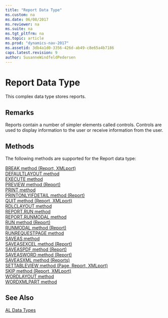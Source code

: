```yaml
---
title: "Report Data Type"
ms.custom: na
ms.date: 06/08/2017
ms.reviewer: na
ms.suite: na
ms.tgt_pltfrm: na
ms.topic: article
ms.prod: "dynamics-nav-2017"
ms.assetid: 3db4a1d0-3356-426d-ab49-c8e65a4b7186
caps.latest.revision: 9
author: SusanneWindfeldPedersen
---
```

# Report Data Type
This complex data type stores reports.  
  
## Remarks  
 Reports contain a number of simpler elements called controls. Controls are used to display information to the user or receive information from the user.  

## Methods
The following methods are supported for the Report data type:

[BREAK method (Report, XMLport)](../methods/devenv-break-method-report-xmlport.md)   
[DEFAULTLAYOUT method](../methods/devenv-defaultlayout-method.md)   
[EXECUTE method](../methods/devenv-execute-method.md)   
[PREVIEW method (Report)](../methods/devenv-preview-method-report.md)   
[PRINT method](../methods/devenv-print-method.md)   
[PRINTONLYIFDETAIL method (Report)](../methods/devenv-printonlyifdetail-method-report.md)   
[QUIT method (Report, XMLport)](../methods/devenv-quit-method-report-xmlport.md)   
[RDLCLAYOUT method](../methods/devenv-rdlclayout-method.md)   
[REPORT.RUN method](../methods/devenv-report-run-method.md)   
[REPORT.RUNMODAL method](../methods/devenv-report-runmodal-method.md)   
[RUN method (Report)](../methods/devenv-run-method-report.md)   
[RUNMODAL method (Report)](../methods/devenv-runmodal-method-report.md)   
[RUNREQUESTPAGE method](../methods/devenv-runrequestpage-method.md)   
[SAVEAS method](../methods/devenv-saveas-method.md)   
[SAVEASEXCEL method (Report)](../methods/devenv-saveasexcel-method-report.md)   
[SAVEASPDF method (Report)](../methods/devenv-saveaspdf-method-report.md)   
[SAVEASWORD method (Report)](../methods/devenv-saveasword-method-report.md)   
[SAVEASXML method (Reports)](../methods/devenv-saveasxml-method-reports.md)   
[SETTABLEVIEW method (Page, Report, XMLport)](../methods/devenv-settableview-method-page-report-xmlport.md)   
[SKIP method (Report, XMLport)](../methods/devenv-skip-method-report-xmlport.md)   
[WORDLAYOUT method](../methods/devenv-wordlayout-method.md)   
[WORDXMLPART method](../methods/devenv-worldxmlpart-method.md)

## See Also  
[AL Data Types](devenv-al-data-types.md)  